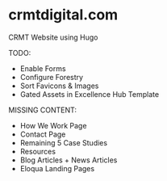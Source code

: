 # crmtdigital.com
CRMT Website using Hugo

TODO:
* Enable Forms
* Configure Forestry
* Sort Favicons & Images
* Gated Assets in Excellence Hub Template

MISSING CONTENT:
* How We Work Page
* Contact Page
* Remaining 5 Case Studies
* Resources
* Blog Articles + News Articles
* Eloqua Landing Pages
